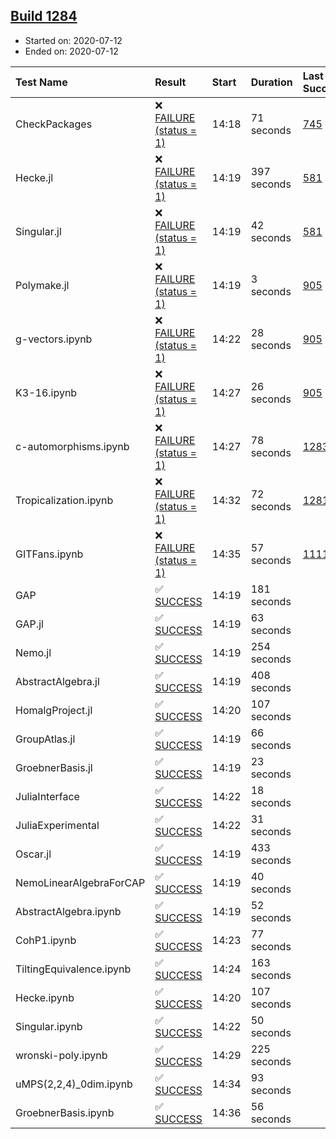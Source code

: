 ## [Build 1284](https://oscarci.mathematik.uni-kl.de/job/oscar-julia-1.4/1284/)

* Started on: 2020-07-12
* Ended on: 2020-07-12

| Test Name    | Result | Start | Duration | Last Success | First Failure |
|:-------------|:-------|:------|:---------|:-------------|:--------------|
| CheckPackages | ❌ [FAILURE (status = 1)](https://oscarci.mathematik.uni-kl.de/job/oscar-julia-1.4/1284/artifact/logs/build-1284/CheckPackages.log) | 14:18 | 71 seconds | [745](https://oscarci.mathematik.uni-kl.de/job/oscar-julia-1.4/745/) | [746](https://oscarci.mathematik.uni-kl.de/job/oscar-julia-1.4/746/) |
| Hecke.jl | ❌ [FAILURE (status = 1)](https://oscarci.mathematik.uni-kl.de/job/oscar-julia-1.4/1284/artifact/logs/build-1284/Hecke.jl.log) | 14:19 | 397 seconds | [581](https://oscarci.mathematik.uni-kl.de/job/oscar-julia-1.4/581/) | [582](https://oscarci.mathematik.uni-kl.de/job/oscar-julia-1.4/582/) |
| Singular.jl | ❌ [FAILURE (status = 1)](https://oscarci.mathematik.uni-kl.de/job/oscar-julia-1.4/1284/artifact/logs/build-1284/Singular.jl.log) | 14:19 | 42 seconds | [581](https://oscarci.mathematik.uni-kl.de/job/oscar-julia-1.4/581/) | [582](https://oscarci.mathematik.uni-kl.de/job/oscar-julia-1.4/582/) |
| Polymake.jl | ❌ [FAILURE (status = 1)](https://oscarci.mathematik.uni-kl.de/job/oscar-julia-1.4/1284/artifact/logs/build-1284/Polymake.jl.log) | 14:19 | 3 seconds | [905](https://oscarci.mathematik.uni-kl.de/job/oscar-julia-1.4/905/) | [907](https://oscarci.mathematik.uni-kl.de/job/oscar-julia-1.4/907/) |
| g-vectors.ipynb | ❌ [FAILURE (status = 1)](https://oscarci.mathematik.uni-kl.de/job/oscar-julia-1.4/1284/artifact/logs/build-1284/g-vectors.ipynb.log) | 14:22 | 28 seconds | [905](https://oscarci.mathematik.uni-kl.de/job/oscar-julia-1.4/905/) | [907](https://oscarci.mathematik.uni-kl.de/job/oscar-julia-1.4/907/) |
| K3-16.ipynb | ❌ [FAILURE (status = 1)](https://oscarci.mathematik.uni-kl.de/job/oscar-julia-1.4/1284/artifact/logs/build-1284/K3-16.ipynb.log) | 14:27 | 26 seconds | [905](https://oscarci.mathematik.uni-kl.de/job/oscar-julia-1.4/905/) | [907](https://oscarci.mathematik.uni-kl.de/job/oscar-julia-1.4/907/) |
| c-automorphisms.ipynb | ❌ [FAILURE (status = 1)](https://oscarci.mathematik.uni-kl.de/job/oscar-julia-1.4/1284/artifact/logs/build-1284/c-automorphisms.ipynb.log) | 14:27 | 78 seconds | [1283](https://oscarci.mathematik.uni-kl.de/job/oscar-julia-1.4/1283/) | [1284](https://oscarci.mathematik.uni-kl.de/job/oscar-julia-1.4/1284/) |
| Tropicalization.ipynb | ❌ [FAILURE (status = 1)](https://oscarci.mathematik.uni-kl.de/job/oscar-julia-1.4/1284/artifact/logs/build-1284/Tropicalization.ipynb.log) | 14:32 | 72 seconds | [1281](https://oscarci.mathematik.uni-kl.de/job/oscar-julia-1.4/1281/) | [1282](https://oscarci.mathematik.uni-kl.de/job/oscar-julia-1.4/1282/) |
| GITFans.ipynb | ❌ [FAILURE (status = 1)](https://oscarci.mathematik.uni-kl.de/job/oscar-julia-1.4/1284/artifact/logs/build-1284/GITFans.ipynb.log) | 14:35 | 57 seconds | [1111](https://oscarci.mathematik.uni-kl.de/job/oscar-julia-1.4/1111/) | [1112](https://oscarci.mathematik.uni-kl.de/job/oscar-julia-1.4/1112/) |
| GAP | ✅ [SUCCESS](https://oscarci.mathematik.uni-kl.de/job/oscar-julia-1.4/1284/artifact/logs/build-1284/GAP.log) | 14:19 | 181 seconds |  |  |
| GAP.jl | ✅ [SUCCESS](https://oscarci.mathematik.uni-kl.de/job/oscar-julia-1.4/1284/artifact/logs/build-1284/GAP.jl.log) | 14:19 | 63 seconds |  |  |
| Nemo.jl | ✅ [SUCCESS](https://oscarci.mathematik.uni-kl.de/job/oscar-julia-1.4/1284/artifact/logs/build-1284/Nemo.jl.log) | 14:19 | 254 seconds |  |  |
| AbstractAlgebra.jl | ✅ [SUCCESS](https://oscarci.mathematik.uni-kl.de/job/oscar-julia-1.4/1284/artifact/logs/build-1284/AbstractAlgebra.jl.log) | 14:19 | 408 seconds |  |  |
| HomalgProject.jl | ✅ [SUCCESS](https://oscarci.mathematik.uni-kl.de/job/oscar-julia-1.4/1284/artifact/logs/build-1284/HomalgProject.jl.log) | 14:20 | 107 seconds |  |  |
| GroupAtlas.jl | ✅ [SUCCESS](https://oscarci.mathematik.uni-kl.de/job/oscar-julia-1.4/1284/artifact/logs/build-1284/GroupAtlas.jl.log) | 14:19 | 66 seconds |  |  |
| GroebnerBasis.jl | ✅ [SUCCESS](https://oscarci.mathematik.uni-kl.de/job/oscar-julia-1.4/1284/artifact/logs/build-1284/GroebnerBasis.jl.log) | 14:19 | 23 seconds |  |  |
| JuliaInterface | ✅ [SUCCESS](https://oscarci.mathematik.uni-kl.de/job/oscar-julia-1.4/1284/artifact/logs/build-1284/JuliaInterface.log) | 14:22 | 18 seconds |  |  |
| JuliaExperimental | ✅ [SUCCESS](https://oscarci.mathematik.uni-kl.de/job/oscar-julia-1.4/1284/artifact/logs/build-1284/JuliaExperimental.log) | 14:22 | 31 seconds |  |  |
| Oscar.jl | ✅ [SUCCESS](https://oscarci.mathematik.uni-kl.de/job/oscar-julia-1.4/1284/artifact/logs/build-1284/Oscar.jl.log) | 14:19 | 433 seconds |  |  |
| NemoLinearAlgebraForCAP | ✅ [SUCCESS](https://oscarci.mathematik.uni-kl.de/job/oscar-julia-1.4/1284/artifact/logs/build-1284/NemoLinearAlgebraForCAP.log) | 14:19 | 40 seconds |  |  |
| AbstractAlgebra.ipynb | ✅ [SUCCESS](https://oscarci.mathematik.uni-kl.de/job/oscar-julia-1.4/1284/artifact/logs/build-1284/AbstractAlgebra.ipynb.log) | 14:19 | 52 seconds |  |  |
| CohP1.ipynb | ✅ [SUCCESS](https://oscarci.mathematik.uni-kl.de/job/oscar-julia-1.4/1284/artifact/logs/build-1284/CohP1.ipynb.log) | 14:23 | 77 seconds |  |  |
| TiltingEquivalence.ipynb | ✅ [SUCCESS](https://oscarci.mathematik.uni-kl.de/job/oscar-julia-1.4/1284/artifact/logs/build-1284/TiltingEquivalence.ipynb.log) | 14:24 | 163 seconds |  |  |
| Hecke.ipynb | ✅ [SUCCESS](https://oscarci.mathematik.uni-kl.de/job/oscar-julia-1.4/1284/artifact/logs/build-1284/Hecke.ipynb.log) | 14:20 | 107 seconds |  |  |
| Singular.ipynb | ✅ [SUCCESS](https://oscarci.mathematik.uni-kl.de/job/oscar-julia-1.4/1284/artifact/logs/build-1284/Singular.ipynb.log) | 14:22 | 50 seconds |  |  |
| wronski-poly.ipynb | ✅ [SUCCESS](https://oscarci.mathematik.uni-kl.de/job/oscar-julia-1.4/1284/artifact/logs/build-1284/wronski-poly.ipynb.log) | 14:29 | 225 seconds |  |  |
| uMPS(2,2,4)_0dim.ipynb | ✅ [SUCCESS](https://oscarci.mathematik.uni-kl.de/job/oscar-julia-1.4/1284/artifact/logs/build-1284/uMPS-2-2-4-_0dim.ipynb.log) | 14:34 | 93 seconds |  |  |
| GroebnerBasis.ipynb | ✅ [SUCCESS](https://oscarci.mathematik.uni-kl.de/job/oscar-julia-1.4/1284/artifact/logs/build-1284/GroebnerBasis.ipynb.log) | 14:36 | 56 seconds |  |  |
